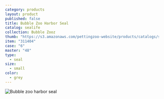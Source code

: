 ```yaml
---
category: products
layout: product
published: false
title: Bubble Zoo Harbor Seal
catalog: sealife
collection: Bubble Zooz
thumb: "https://s3.amazonaws.com/pettingzoo-website/products/catalogs/sealife/Product+Images/bubblezoozharborseal_311404_6_.jpg"
item: "311404"
case: "6"
master: "48"
type: 
  - seal
size: 
  - small
color: 
  - grey
---
```


![Bubble zoo harbor seal](https://s3.amazonaws.com/pettingzoo-website/products/catalogs/sealife/Product+Images/bubblezoozharborseal_311404_6_.jpg)
